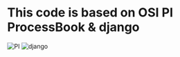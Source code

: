 # This code is based on OSI PI ProcessBook & django
![PI](http://www.osisoft.com/images/osi-logo.png)
![django](https://avatars1.githubusercontent.com/u/27804?v=3&s=10)
